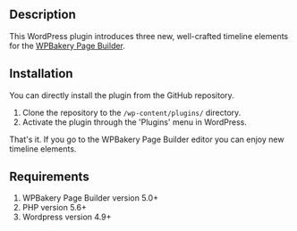 ## Description

This WordPress plugin introduces three new, well-crafted timeline elements for the [WPBakery Page Builder](https://wpbakery.com/).

## Installation
You can directly install the plugin from the GitHub repository.
1. Clone the repository to the `/wp-content/plugins/` directory.
2. Activate the plugin through the 'Plugins' menu in WordPress.

That's it. If you go to the WPBakery Page Builder editor you can enjoy new timeline elements.

## Requirements
1. WPBakery Page Builder version 5.0+
2. PHP version 5.6+
3. Wordpress version 4.9+
